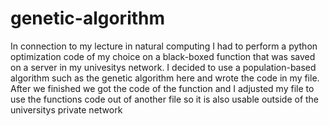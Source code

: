 # genetic-algorithm

In connection to my lecture in natural computing I had to perform a python optimization code of my choice on a black-boxed function that was saved on a server in my univesitys network. I decided to use a population-based algorithm such as the genetic algorithm here and wrote the code in my file. After we finished we got the code of the function and I adjusted my file to use the functions code out of another file so it is also usable outside of the universitys private network
